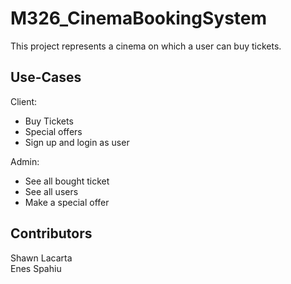 # M326_CinemaBookingSystem
This project represents a cinema on which a user can buy tickets. 

## Use-Cases
Client:  

* Buy Tickets
* Special offers
* Sign up and login as user    

Admin:    

* See all bought ticket
* See all users
* Make a special offer

## Contributors
Shawn Lacarta  
Enes Spahiu
